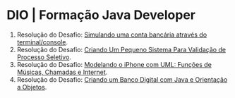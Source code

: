 # DIO | Formação Java Developer
1. Resolução do Desafio: [Simulando uma conta bancária através do terminal/console](https://github.com/felipesabbado/dio-java-developer/tree/main/ContaBanco).
2. Resolução do Desafio: [Criando Um Pequeno Sistema Para Validação de Processo Seletivo](https://github.com/felipesabbado/dio-java-developer/tree/main/ControleFluxo).
3. Resolução do Desafio: [Modelando o iPhone com UML: Funções de Músicas, Chamadas e Internet](https://github.com/felipesabbado/dio-java-developer/tree/main/ModelandoIPhoneUML).
4. Resolução do Desafio: [Criando um Banco Digital com Java e Orientação a Objetos](https://github.com/felipesabbado/dio-java-developer/tree/main/DesafioBanco).
